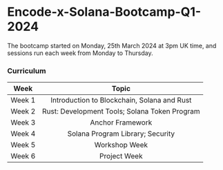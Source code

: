 # Encode-x-Solana-Bootcamp-Q1-2024

The bootcamp started on Monday, 25th March 2024 at 3pm UK time, and sessions run each week from Monday to Thursday. 

### Curriculum

| Week          | Topic                                         |
| ------------- |:---------------------------------------------:|
| Week 1        | Introduction to Blockchain, Solana and Rust   |
| Week 2        | Rust: Development Tools; Solana Token Program |
| Week 3        | Anchor Framework                              |
| Week 4        | Solana Program Library; Security              |
| Week 5        | Workshop Week                                 |
| Week 6        | Project Week                                  |
